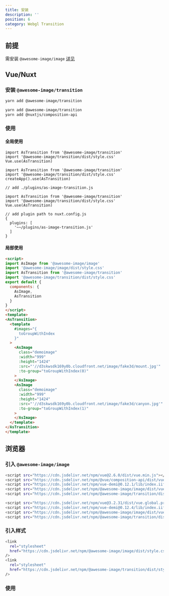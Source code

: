 ```yaml
---
title: 安装
description: ''
position: 6
category: Webgl Transition
---
```

## 前提
需安装 `@awesome-image/image` [详见](/setup)
## Vue/Nuxt

### 安装 `@awesome-image/transition`

<code-group>
  <code-block label="Vue" active>

  ```bash
  yarn add @awesome-image/transition
  ```

  </code-block>
  <code-block label="Nuxt">

  ```bash
 yarn add @awesome-image/transition
 yarn add @nuxtjs/composition-api
  ```

  </code-block>
  
</code-group>

### 使用
#### 全局使用
<code-group>
  <code-block label="Vue2" active>

  ```js[main.js]
  import AsTransition from '@awesome-image/transition'
  import '@awesome-image/transition/dist/style.css'
  Vue.use(AsTransition)

  ```

  </code-block>
  <code-block label="Vue3" active>

  ```js[main.js]
  import AsTransition from '@awesome-image/transition'
  import '@awesome-image/transition/dist/style.css'
  createApp().use(AsTransition)

  ```

  </code-block>
  <code-block label="Nuxt">


  ```js[./plugins/as-image-transition.js]
  // add ./plugins/as-image-transition.js

  import AsTransition from '@awesome-image/transition'
  import '@awesome-image/transition/dist/style.css'
  Vue.use(AsTransition)

  ```

  ```js[nuxt.config.js]
  // add plugin path to nuxt.config.js
  {
    plugins: [
      '~~/plugins/as-image-transition.js'
    ]
  }
  ```

  </code-block>
  
</code-group>


#### 局部使用
```html
<script>  
import AsImage from '@awesome-image/image'
import '@awesome-image/image/dist/style.css'
import AsTransition from '@awesome-image/transition'
import '@awesome-image/transition/dist/style.css'
export default {
  components: {
    AsImage,
    AsTransition
  }
}
</script>
<template>
<AsTransition>
  <template
    #images="{
      toGroupWithIndex
    }"
  >
    <AsImage
      class="demoimage"
      :width="999"
      :height="1424"
      :src="'//d3skwsdk169y0b.cloudfront.net/image/fake3d/mount.jpg'"
      :to-group="toGroupWithIndex(0)"
    >
    </AsImage>
    <AsImage
      class="demoimage"
      :width="999"
      :height="1424"
      :src="'//d3skwsdk169y0b.cloudfront.net/image/fake3d/canyon.jpg'"
      :to-group="toGroupWithIndex(1)"
    >
    </AsImage>
  </template>
</AsTransition>
</template>

```


## 浏览器

### 引入 `@awesome-image/image`

<code-group>
  <code-block label="Vue2" active>

  ```bash
  <script src="https://cdn.jsdelivr.net/npm/vue@2.6.0/dist/vue.min.js"></script>
  <script src="https://cdn.jsdelivr.net/npm/@vue/composition-api/dist/vue-composition-api.js"></script>
  <script src="https://cdn.jsdelivr.net/npm/vue-demi@0.12.1/lib/index.iife.js"></script>
  <script src="https://cdn.jsdelivr.net/npm/@awesome-image/image/dist/vue2/index.umd.js"></script>
  <script src="https://cdn.jsdelivr.net/npm/@awesome-image/transition/dist/vue2/index.umd.js"></script>
  ```

  </code-block>
  <code-block label="Vue3">

  ```bash
  <script src="https://cdn.jsdelivr.net/npm/vue@3.2.31/dist/vue.global.prod.js"></script>
  <script src="https://cdn.jsdelivr.net/npm/vue-demi@0.12.4/lib/index.iife.js"></script>
  <script src="https://cdn.jsdelivr.net/npm/@awesome-image/image/dist/vue3/index.umd.js"></script>
  <script src="https://cdn.jsdelivr.net/npm/@awesome-image/transition/dist/vue3/index.umd.js"></script>
  ```

  </code-block>
  
</code-group>


### 引入样式



```bash
<link
  rel="stylesheet"
  href="https://cdn.jsdelivr.net/npm/@awesome-image/image/dist/style.css"
/>
<link
  rel="stylesheet"
  href="https://cdn.jsdelivr.net/npm/@awesome-image/transition/dist/style.css"
/>
```


### 使用

<code-sandbox :src="'https://codesandbox.io/embed/image-group-basic-nncsy7?fontsize=14&hidenavigation=1&theme=dark'"></code-sandbox>